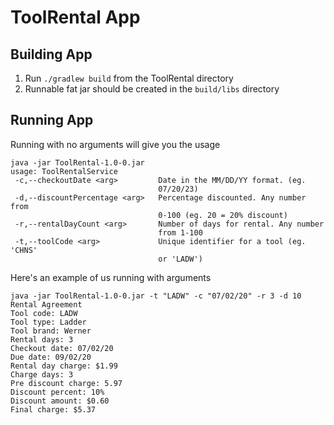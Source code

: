 # ToolRental App
## Building App
1. Run `./gradlew build` from the ToolRental directory
2. Runnable fat jar should be created in the `build/libs` directory

## Running App
Running with no arguments will give you the usage 
```
java -jar ToolRental-1.0-0.jar
usage: ToolRentalService
 -c,--checkoutDate <arg>         Date in the MM/DD/YY format. (eg.
                                 07/20/23)
 -d,--discountPercentage <arg>   Percentage discounted. Any number from
                                 0-100 (eg. 20 = 20% discount)
 -r,--rentalDayCount <arg>       Number of days for rental. Any number
                                 from 1-100
 -t,--toolCode <arg>             Unique identifier for a tool (eg. 'CHNS'
                                 or 'LADW')
```
Here's an example of us running with arguments
```
java -jar ToolRental-1.0-0.jar -t "LADW" -c "07/02/20" -r 3 -d 10
Rental Agreement
Tool code: LADW
Tool type: Ladder
Tool brand: Werner
Rental days: 3
Checkout date: 07/02/20
Due date: 09/02/20
Rental day charge: $1.99
Charge days: 3
Pre discount charge: 5.97
Discount percent: 10%
Discount amount: $0.60
Final charge: $5.37
```